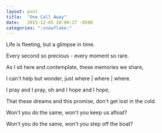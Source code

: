 ```yaml
---
layout: post
title:  "One Call Away"
date:   2015-12-05 10:00:27 -0500
categories: ":snowflake:"
---
```


<p>Life is fleeting, but a glimpse in time.</p>

<p>Every second so precious - every moment so rare.</p>

<p>As I sit here and contemplate, these memories we share,</p>

<p>I can't help but wonder, just where | where | where.</p>

<p>I pray and I pray, oh and I hope and I hope,</p>

<p>That these dreams and this promise, don't get lost in the cold.</p>

<p>Won't you do the same, won't you keep us afloat?</p>

<p>Won't you do the same, won't you step off the boat?</p>
